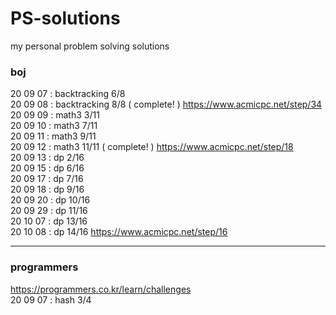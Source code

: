 # PS-solutions
my personal problem solving solutions

### boj
20 09 07 : backtracking 6/8  
20 09 08 : backtracking 8/8 ( complete! ) https://www.acmicpc.net/step/34  
20 09 09 : math3 3/11  
20 09 10 : math3 7/11  
20 09 11 : math3 9/11  
20 09 12 : math3 11/11 ( complete! ) https://www.acmicpc.net/step/18  
20 09 13 : dp 2/16  
20 09 15 : dp 6/16  
20 09 17 : dp 7/16  
20 09 18 : dp 9/16  
20 09 20 : dp 10/16   
20 09 29 : dp 11/16   
20 10 07 : dp 13/16   
20 10 08 : dp 14/16 https://www.acmicpc.net/step/16   

- - -
### programmers
https://programmers.co.kr/learn/challenges  
20 09 07 : hash 3/4
